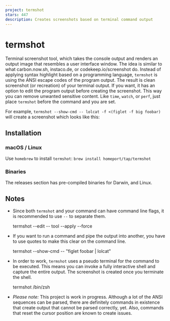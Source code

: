 ```yaml
---
project: termshot
stars: 447
description: Creates screenshots based on terminal command output
---
```


termshot
========

Terminal screenshot tool, which takes the console output and renders an output image that resembles a user interface window. The idea is similar to what carbon.now.sh, instaco.de, or codekeep.io/screenshot do. Instead of applying syntax highlight based on a programming language, `termshot` is using the ANSI escape codes of the program output. The result is clean screenshot (or recreation) of your terminal output. If you want, it has an option to edit the program output before creating the screenshot. This way you can remove unwanted sensitive content. Like `time`, `watch`, or `perf`, just place `termshot` before the command and you are set.

For example, `termshot --show-cmd -- lolcat -f <(figlet -f big foobar)` will create a screenshot which looks like this:

Installation
------------

### macOS / Linux

Use `homebrew` to install `termshot`: `brew install homeport/tap/termshot`

### Binaries

The releases section has pre-compiled binaries for Darwin, and Linux.

Notes
-----

-   Since both `termshot` and your command can have command line flags, it is recommended to use `--` to separate them.
    
    termshot --edit -- tool --apply --force
    
-   If you want to run a command and pipe the output into another, you have to use quotes to make this clear on the command line.
    
    termshot --show-cmd -- "figlet foobar | lolcat"
    
-   In order to work, `termshot` uses a pseudo terminal for the command to be executed. This means you can invoke a fully interactive shell and capture the entire output. The screenshot is created once you terminate the shell.
    
    termshot /bin/zsh
    
-   _Please note:_ This project is work in progress. Although a lot of the ANSI sequences can be parsed, there are definitely commands in existence that create output that cannot be parsed correctly, yet. Also, commands that reset the cursor position are known to create issues.

